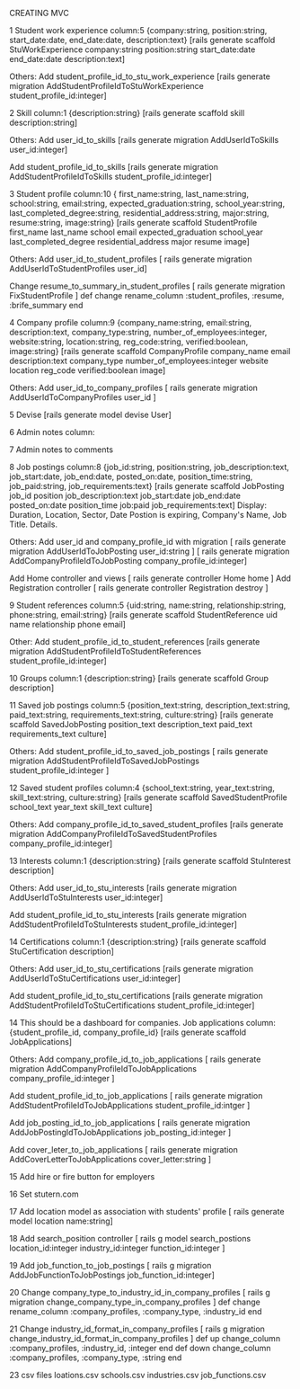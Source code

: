 CREATING MVC

1
Student work experience
column:5
{company:string, position:string, start_date:date, end_date:date, description:text}
[rails generate scaffold StuWorkExperience company:string position:string start_date:date end_date:date description:text]

Others:
Add student_profile_id_to_stu_work_experience
[rails generate migration AddStudentProfileIdToStuWorkExperience student_profile_id:integer]

2
Skill
column:1
{description:string}
[rails generate scaffold skill description:string]

Others:
Add user_id_to_skills
[rails generate migration AddUserIdToSkills user_id:integer]

Add student_profile_id_to_skills
[rails generate migration AddStudentProfileIdToSkills student_profile_id:integer]


3
Student profile
column:10
{ first_name:string, last_name:string, school:string, email:string, expected_graduation:string, school_year:string, last_completed_degree:string, residential_address:string, major:string, resume:string, image:string}
[rails generate scaffold StudentProfile first_name last_name school email expected_graduation school_year last_completed_degree residential_address major resume image] 

Others:
Add user_id_to_student_profiles
[ rails generate migration AddUserIdToStudentProfiles user_id]

Change resume_to_summary_in_student_profiles
[ rails generate migration FixStudentProfile ]
def change
  rename_column :student_profiles, :resume, :brife_summary
end


4
Company profile
column:9
{company_name:string, email:string, description:text, company_type:string, number_of_employees:integer, website:string, location:string, reg_code:string, verified:boolean, image:string}
[rails generate scaffold CompanyProfile company_name email description:text company_type number_of_employees:integer website location reg_code verified:boolean image]

Others:
Add user_id_to_company_profiles
[ rails generate migration AddUserIdToCompanyProfiles user_id ]

5
Devise
[rails generate model devise User]

6
Admin notes
column:

7
Admin notes to comments

8
Job postings
column:8
{job_id:string, position:string, job_description:text, job_start:date, job_end:date, posted_on:date, position_time:string, job_paid:string, job_requirements:text}
[rails generate scaffold JobPosting job_id position job_description:text job_start:date job_end:date posted_on:date position_time job:paid job_requirements:text]
Display: Duration, Location, Sector, Date Postion is expiring, Company's Name, Job Title. Details.

Others:
Add user_id and company_profile_id with migration
[ rails generate migration AddUserIdToJobPosting user_id:string ]
[ rails generate migration AddCompanyProfileIdToJobPosting company_profile_id:integer]

Add Home controller and views
[ rails generate controller Home home ]
Add Registration controller
[ rails generate controller Registration destroy ]



9
Student references
column:5
{uid:string, name:string, relationship:string, phone:string, email:string}
[rails generate scaffold StudentReference uid name relationship phone email]

Other:
Add student_profile_id_to_student_references
[rails generate migration AddStudentProfileIdToStudentReferences student_profile_id:integer]

10
Groups
column:1
{description:string}
[rails generate scaffold Group description]

11
Saved job postings
column:5
{position_text:string, description_text:string, paid_text:string, requirements_text:string, culture:string}
[rails generate scaffold SavedJobPosting position_text description_text paid_text requirements_text culture]

Others:
Add student_profile_id_to_saved_job_postings
[ rails generate migration AddStudentProfileIdToSavedJobPostings student_profile_id:integer ]

12
Saved student profiles
column:4
{school_text:string, year_text:string, skill_text:string, culture:string}
[rails generate scaffold SavedStudentProfile school_text year_text skill_text culture]

Others:
Add company_profile_id_to_saved_student_profiles
[rails generate migration AddCompanyProfileIdToSavedStudentProfiles company_profile_id:integer]

13
Interests
column:1
{description:string}
[rails generate scaffold StuInterest description]

Others:
Add user_id_to_stu_interests
[rails generate migration AddUserIdToStuInterests user_id:integer]

Add student_profile_id_to_stu_interests
[rails generate migration AddStudentProfileIdToStuInterests student_profile_id:integer]

14
Certifications
column:1
{description:string}
[rails generate scaffold StuCertification description]

Others:
Add user_id_to_stu_certifications
[rails generate migration AddUserIdToStuCertifications user_id:integer]

Add student_profile_id_to_stu_certifications
[rails generate migration AddStudentProfileIdToStuCertifications student_profile_id:integer]

14
This should be a dashboard for companies.
Job applications
column:
{student_profile_id, company_profile_id}
[rails generate scaffold JobApplications]

Others:
Add company_profile_id_to_job_applications
[ rails generate migration AddCompanyProfileIdToJobApplications company_profile_id:integer ]

Add student_profile_id_to_job_applications
[ rails generate migration AddStudentProfileIdToJobApplications student_profile_id:intger ]

Add job_posting_id_to_job_applications
[ rails generate migration AddJobPostingIdToJobApplications job_posting_id:integer ]

Add cover_leter_to_job_applications
[ rails generate migration AddCoverLetterToJobApplications cover_letter:string ]

15
Add hire or fire button for employers

16
Set stutern.com 

17
Add location model as association with students' profile
[ rails generate model location name:string]


18
Add search_position controller
[ rails g model search_postions location_id:integer industry_id:integer function_id:integer ]

19
Add job_function_to_job_postings
[ rails g migration AddJobFunctionToJobPostings job_function_id:integer]

20
Change company_type_to_industry_id_in_company_profiles
[ rails g migration change_company_type_in_company_profiles ]
def change
	rename_column :company_profiles, :company_type, :industry_id
end

21
Change industry_id_format_in_company_profiles
[ rails g migration change_industry_id_format_in_company_profiles ]
def up
	change_column :company_profiles, :industry_id, :integer
end
def down
	change_column :company_profiles, :company_type, :string
end

23
csv files
loations.csv
schools.csv
industries.csv
job_functions.csv
